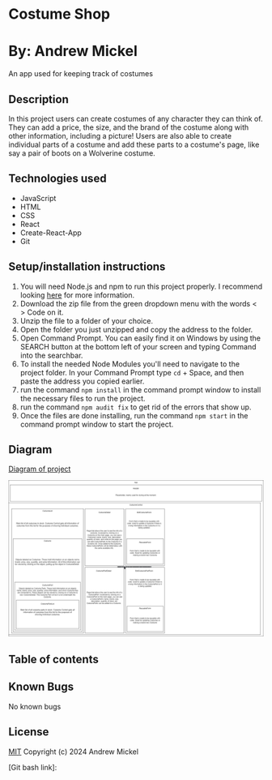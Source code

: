 Costume Shop
=============
By: Andrew Mickel
=============
An app used for keeping track of costumes

Description
----------------
In this project users can create costumes of any character they can think of. They can add a price, the size, and the brand of the costume along with other information, including a picture! Users are also able to create individual parts of a costume and add these parts to a costume's page, like say a pair of boots on a Wolverine costume.

Technologies used
--------------------
* JavaScript
* HTML
* CSS
* React
* Create-React-App
* Git

Setup/installation instructions
---------------------
1. You will need Node.js and npm to run this project properly. I recommend looking [here](https://docs.npmjs.com/downloading-and-installing-node-js-and-npm) for more information.
2. Download the zip file from the green dropdown menu with the words < > Code on it.
3. Unzip the file to a folder of your choice.
4. Open the folder you just unzipped and copy the address to the folder.
5. Open Command Prompt. You can easily find it on Windows by using the SEARCH button at the bottom left of your screen and typing Command into the searchbar.
6. To install the needed Node Modules you'll need to navigate to the project folder. In your Command Prompt type `cd` + Space, and then paste the address you copied earlier.
7. run the command `npm install` in the command prompt window to install the necessary files to run the project.
8. run the command `npm audit fix` to get rid of the errors that show up.
9. Once the files are done installing, run the command `npm start` in the command prompt window to start the project.

Diagram
----------------------
[Diagram of project]

![Image of Diagram](/Program-plan.png)


Table of contents
----------------------


Known Bugs
--------------------
No known bugs

License
--------------------
[MIT](./LICENSE.txt) Copyright (c) 2024 Andrew Mickel

[Diagram of project]: Program-plan.png
[Git bash link]: 